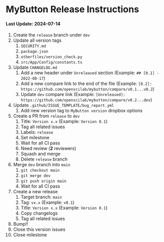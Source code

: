 # MyButton Release Instructions

#### Last Update: 2024-07-14

1. Create the `release` branch under `dev`
2. Update all version tags
    1. `SECURITY.md`
    2. `package.json`
    3. `otherfiles/version_check.py`
    4. `src/App/Config/constants.ts`
3. Update `CHANGELOG.md`
    1. Add a new header under `Unreleased` section (Example: `## [0.1] - 2022-08-17`)
    2. Add a new compare link to the end of the file (Example: `[0.2]: https://github.com/openscilab/mybutton/compare/v0.1...v0.2`)
    3. Update `dev` compare link (Example: `[Unreleased]: https://github.com/openscilab/mybutton/compare/v0.2...dev`)
4. Update `.github/ISSUE_TEMPLATE/bug_report.yml`
   1. Add new version tag to `MyButton version` dropbox options
5. Create a PR from `release` to `dev`
    1. Title: `Version x.x` (Example: `Version 0.1`)
    2. Tag all related issues
    3. Labels: `release`
    4. Set milestone
    5. Wait for all CI pass
    6. Need review (**2** reviewers)
    7. Squash and merge
    8. Delete `release` branch
6. Merge `dev` branch into `main`
    1. `git checkout main`
    2. `git merge dev`
    3. `git push origin main`
    4. Wait for all CI pass
7. Create a new release
    1. Target branch: `main`
    2. Tag: `vx.x` (Example: `v0.1`)
    3. Title: `Version x.x` (Example: `Version 0.1`)
    4. Copy changelogs
    5. Tag all related issues
8. Bump!!
9. Close this version issues
10. Close milestone
